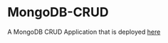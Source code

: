 # MongoDB-CRUD
A MongoDB CRUD Application that is deployed [here](https://choubeyaakash77.github.io/MongoDB-CRUD "MongoDB CRUD")
